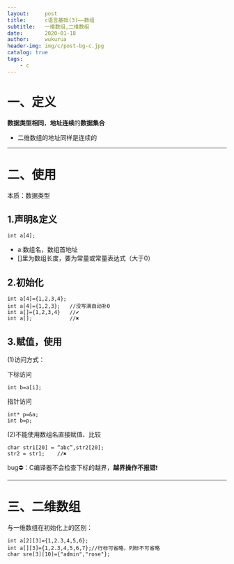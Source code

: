 ```yaml
---
layout:     post
title:      c语言基础(3)——数组
subtitle:   一维数组,二维数组
date:       2020-01-18
author:     wukurua
header-img: img/c/post-bg-c.jpg
catalog: true
tags:
    - c
---
```

# 一、定义 #

**数据类型相同**，**地址连续**的**数据集合**
 
- 二维数组的地址同样是连续的

----------

# 二、使用 #
本质：数据类型

## 1.声明&定义 ##


    int a[4];

- a:数组名，数组首地址
- []里为数组长度，要为常量或常量表达式（大于0）

## 2.初始化 ##

    int a[4]={1,2,3,4};
    int a[4]={1,2,3};	//没写满自动补0
    int a[]={1,2,3,4}	//✔
	int a[];			//✖

## 3.赋值，使用 ##

(1)访问方式：

下标访问

    int b=a[i];

指针访问

    int* p=&a;
	int b=p;
    
(2)不能使用数组名直接赋值、比较

    char str1[20] = “abc”,str2[20];
	str2 = str1;	//✖


bug⛔：C编译器不会检查下标的越界，**越界操作不报错**❗

----------

# 三、二维数组 #


与一维数组在初始化上的区别：

    int a[2][3]={1,2.3,4,5,6}; 
	int a[][3]={1,2.3,4,5,6,7};//行标可省略，列标不可省略
	char sre[3][10]={"admin","rose"};

